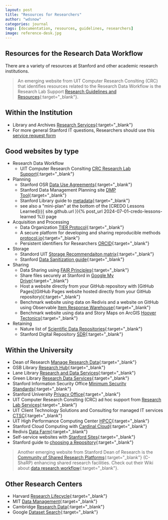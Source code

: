 ```yaml
---
layout: post
title: "Resources for Researchers"
author: "wdsnow"
categories: journal
tags: [documentation, resources, guidelines, researchers]
image: reference-desk.jpg
---
```


## Resources for the Research Data Workflow

There are a variety of resources at Stanford and other academic research institutions. 
> An emerging website from UIT Computer Research Conslting (CRC) that identifies resources related to the Research Data Workflow is the Research Lab Support [Research Guidelines and Resources](https://cdoane.sites.stanford.edu){:target="_blank"}.

## Within the Institution
* Library and Archives [Research Services](https://www.hoover.org/library-archives/research-services){:target="_blank"}
* For more general Stanford IT questions, Researchers should use this [service request form](https://stanford.service-now.com/it_services?)

## Good websites by type
* Research Data Workflow
  - UIT Computer Research Conslting [CRC Research Lab Support](https://uit.stanford.edu/service/research-lab-support-service){:target="_blank"}
* Planning
  - Stanford OSR [Data Use Agreements](https://ora.stanford.edu/resources/data-use-agreements){:target="_blank"}
  - Stanford Data Management Planning site [DMP Tool](https://doresearch.stanford.edu/resources/tools-documents/dmp-tool){:target="_blank"}
  - Stanford Library guide to [metadata](https://guides.library.stanford.edu/research-metadata){:target="_blank"}
  - see also a "mini-plan" at the bottom of the [CREDO Lessons Learned]({{ site.github.url }}{% post_url 2024-07-01-credo-lessons-learned %}) page
* Acquisition and Processing
  - Data Organization [TIER Protocol](https://www.projecttier.org/tier-protocol/){:target="_blank"}
  - A secure platform for developing and sharing reproducible methods [protocol.io](https://www.protocols.io/){:target="_blank"}
  - Persistent identifiers for Researchers [ORCID](https://orcid.org/){:target="_blank"}
* Storage
  - Standord UIT [Storage Recommendaiton matrix](https://uit.stanford.edu/storage){:target="_blank"}
  - Stanford [Data Sanitization guide](https://uit.stanford.edu/security/data-sanitization){:target="_blank"}
* Sharing
  - Data Sharing using [FAIR Principles](https://doresearch.stanford.edu/resources/topics/manage-research-data){:target="_blank"}
  - Share files securely at Stanford in [Google My Drive](https://uit.stanford.edu/service/gsuite/drive/secureshare){:target="_blank"}
  - Host a website directly from your GitHub repository with [GitHub Pages](GitHub Pages website hosted directly from your GitHub repository){:target="_blank"}
  - Benchmark website using data on Redivis and a website on GitHub using Observable [Item Response Warehouse](https://datapages.github.io/irw/){:target="_blank"}
  - Benchmark website using data and Story Maps on ArcGIS [Hoover Tectonics](https://tectonics.hoover.stanford.edu/){:target="_blank"}
* Retaining
  - Nature list of [Scientific Data Repositories](https://www.nature.com/sdata/policies/repositories#general){:target="_blank"}
  - Stanford Digital Repository [SDR](https://sdr.stanford.edu/){:target="_blank"}

## Within the University
* Dean of Research [Manage Research Data](https://doresearch.stanford.edu/resources/topics/manage-research-data){:target="_blank"}
* GSB Library [Research Hub](https://gsbresearchhub.stanford.edu/){:target="_blank"}
* Lane Library [Research and Data Services](https://lane.stanford.edu/using-lib/research-service.html){:target="_blank"}
* Green Library [Research Data Services](https://library.stanford.edu/libraries/research-data-services){:target="_blank"}
* Stanford Information Security Office [Minimum Security Standards](https://uit.stanford.edu/guide/securitystandards){:target="_blank"}
* Stanford University [Privacy Office](https://privacy.stanford.edu/){:target="_blank"}
* UIT Computer Research Conslting (CRC) ad hoc support from [Research Lab Services](https://uit.stanford.edu/crc){:target="_blank"}
* UIT Client Technology Solutions and Consulting for managed IT services [CTSC](https://uit.stanford.edu/ctsc){:target="_blank"}
* UIT High Performance Computing Center [HPCC](https://hpcc.stanford.edu/){:target="_blank"}
* Stanford Cloud Computing with [Cardinal Cloud](https://uit.stanford.edu/cardinal-cloud){:target="_blank"}
* Redivis [Data Farm](https://redivis.com/Stanford){:target="_blank"}
* Self-service websites with [Stanford Sites](https://uit.stanford.edu/service/stanfordsites){:target="_blank"}
* Stanford guide to [choosing a Repository](https://guides.library.stanford.edu/data-sharing/where){:target="_blank"}

> Another emerging website from Stanford Dean of Research is the [Community of Shared Research Platforms](https://csharp.stanford.edu/){:target="_blank"} (C-ShaRP) enhancing shared research facilities. Check out their Wiki about [data research workflow](https://sites.google.com/stanford.edu/c-sharpwikipage/about?authuser=0){:target="_blank"}.


## Other Research Centers
* Harvard [Research Lifecycle](https://researchsupport.harvard.edu/research-lifecycle){:target="_blank"}
* MIT [Data Management](https://libraries.mit.edu/data-management/){:target="_blank"}
* Cambridge [Research Data](https://www.data.cam.ac.uk/){:target="_blank"}
* Google [Dataset Search](https://datasetsearch.research.google.com/ ){:target="_blank"}

